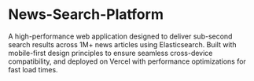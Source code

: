 # News-Search-Platform
A high-performance web application designed to deliver sub-second search results across 1M+ news articles using Elasticsearch.  Built with mobile-first design principles to ensure seamless cross-device compatibility, and deployed on Vercel with performance optimizations for fast load times.
